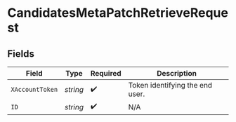 # CandidatesMetaPatchRetrieveRequest


## Fields

| Field                           | Type                            | Required                        | Description                     |
| ------------------------------- | ------------------------------- | ------------------------------- | ------------------------------- |
| `XAccountToken`                 | *string*                        | :heavy_check_mark:              | Token identifying the end user. |
| `ID`                            | *string*                        | :heavy_check_mark:              | N/A                             |